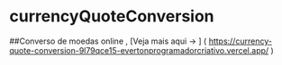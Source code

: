 # currencyQuoteConversion

##Converso de moedas online , [Veja mais aqui -> ] ( https://currency-quote-conversion-9l79qce15-evertonprogramadorcriativo.vercel.app/ )

